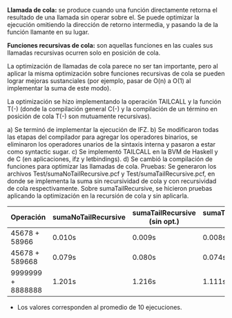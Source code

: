 **Llamada de cola:** se produce cuando una función directamente retorna el resultado de una llamada sin operar sobre el. Se puede optimizar la ejecución omitiendo la dirección de retorno intermedia, y pasando la de la función llamante en su lugar.

**Funciones recursivas de cola:** son aquellas funciones en las cuales sus llamadas recursivas ocurren solo en posición de cola.

La optimización de llamadas de cola parece no ser tan importante, pero al aplicar la misma optimización sobre funciones recursivas de cola se pueden lograr mejoras sustanciales (por ejemplo, pasar de O(n) a O(1) al implementar la suma de este modo).

La optimización se hizo implementando la operación TAILCALL y la función T(-) (donde la compilación general C(-) y la compilación de un término en posición de cola T(-) son mutuamente recursivas).

a) Se terminó de implementar la ejecución de IFZ.
b) Se modificaron todas las etapas del compilador para agregar los operadores binarios, se eliminaron los operadores unarios de la sintaxis interna y pasaron a estar como syntactic sugar.
c) Se implementó TAILCALL en la BVM de Haskell y de C (en aplicaciones, ifz y letbindings).
d) Se cambió la compilación de funciones para optimizar las llamadas de cola.
   Pruebas:
   Se generaron los archivos Test/sumaNoTailRecursive.pcf y Test/sumaTailRecursive.pcf, en donde se implementa la suma sin recursividad de cola y con recursividad de cola respectivamente. Sobre sumaTailRecursive, se hicieron pruebas aplicando la optimización en la recursión de cola y sin aplicarla.

| Operación | sumaNoTailRecursive | sumaTailRecursive (sin opt.) | sumaTailRecursive (opt.)  |
|---|---|---|---|
| 45678 + 58966  | 0.010s | 0.009s | 0.008s |
| 45678 + 589668 | 0.079s | 0.080s | 0.074s |
| 9999999 + 8888888 | 1.201s | 1.216s | 1.111s|

* Los valores corresponden al promedio de 10 ejecuciones.
